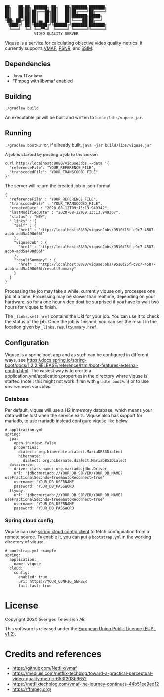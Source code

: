     ██╗   ██╗██╗ ██████╗ ██╗   ██╗███████╗███████╗
    ██║   ██║██║██╔═══██╗██║   ██║██╔════╝██╔════╝
    ██║   ██║██║██║   ██║██║   ██║███████╗█████╗  
    ╚██╗ ██╔╝██║██║▄▄ ██║██║   ██║╚════██║██╔══╝  
     ╚████╔╝ ██║╚██████╔╝╚██████╔╝███████║███████╗
      ╚═══╝  ╚═╝ ╚══▀▀═╝  ╚═════╝ ╚══════╝╚══════╝
                 VIDEO QUALITY SERVER
                                              

Viquse is a service for calculating objective video quality metrics. It currently supports
 [VMAF](https://github.com/Netflix/vmaf), [PSNR](https://en.wikipedia.org/wiki/Peak_signal-to-noise_ratio),
  and [SSIM](https://en.wikipedia.org/wiki/Structural_similarity).

## Dependencies
* Java 11 or later
* FFmpeg with libvmaf enabled

## Building
`./gradlew build`

An executable jar will be built and written to `build/libs/viquse.jar`.

## Running
`./gradlew bootRun`
or, if allready built,
`java -jar build/libs/viquse.jar`

A job is started by posting a job to the server:
```
curl http://localhost:8080/viquseJobs --data '{
  "referenceFile": "YOUR_REFERENCE_FILE",
  "transcodedFile": "YOUR_TRANSCODED_FILE"
}'
```
The server will return the created job in json-format
```
{
  "referenceFile" : "YOUR_REFERENCE_FILE",
  "transcodedFile" : "YOUR_TRANSCODED_FILE",
  "createdDate" : "2020-08-12T09:13:13.949342",
  "lastModifiedDate" : "2020-08-12T09:13:13.949367",
  "status" : "NEW",
  "_links" : {
    "self" : {
      "href" : "http://localhost:8080/viquseJobs/9510d25f-c9c7-4587-acbb-add5a498d66f"
    },
    "viquseJob" : {
      "href" : "http://localhost:8080/viquseJobs/9510d25f-c9c7-4587-acbb-add5a498d66f"
    },
    "resultSummary" : {
      "href" : "http://localhost:8080/viquseJobs/9510d25f-c9c7-4587-acbb-add5a498d66f/resultSummary"
    }
  }
}
```

Processing the job may take a while, currently viquse only processes one job at a time. Processing may be slower than
realtime, depending on your hardware, so for a one hour video dont be surprised if you have to wait two hours for
viquse to finish.

The `_links.self.href` contains the URI for your job. You can use it to check the status of the job. Once the job is
finished, you can see the result in the location given by `_links.resultSummary.href`.

## Configuration
Viquse is a spring boot app and as such can be configured in different ways, 
see https://docs.spring.io/spring-boot/docs/1.2.2.RELEASE/reference/html/boot-features-external-config.html. The 
easiest way is to create a application.yml/application.properties in the directory where viquse is started (note
: this might not work if run with `gradle bootRun`) or to use
environment variables.

### Database
Per default, viquse will use a H2 inmemory database, which means your data will be lost when the service exits.
Viquse also has support for mariadb, to use mariadb instead configure viquse like below.

    # application.yml
    spring:
      jpa:
        open-in-view: false
        properties:
          dialect: org.hibernate.dialect.MariaDB53Dialect
          hibernate:
            dialect: org.hibernate.dialect.MariaDB53Dialect
      datasource:
        driver-class-name: org.mariadb.jdbc.Driver
        url: 'jdbc:mariadb://YOUR_DB_SERVER/YOUR_DB_NAME?useFractionalSeconds=true&autoReconnect=true'
        username: 'YOUR_DB_USERNAME'
        password: 'YOUR_DB_PASSWORD'
      flyway:
        url: 'jdbc:mariadb://YOUR_DB_SERVER/YOUR_DB_NAME?useFractionalSeconds=true&autoReconnect=true'
        username: 'YOUR_DB_USERNAME'
        password: 'YOUR_DB_PASSWORD'
        
### Spring cloud config
Viquse can use
 [spring cloud config client](https://cloud.spring.io/spring-cloud-config/multi/multi__spring_cloud_config_client.html) 
 to fetch configuration from a remote source. To enable it, you can put a `bootstrap.yml` in the working directory of
  viquse.
  
    # bootstrap.yml example
    spring:
      application:
        name: viquse
      cloud:
        config:
          enabled: true
          uri: https://YOUR_CONFIG_SERVER
          fail-fast: true
          
# License
Copyright 2020 Sveriges Television AB

This software is released under the [European Union Public Licence (EUPL v1.2)](LICENSE).
          
# Credits and references
* https://github.com/Netflix/vmaf
* https://medium.com/netflix-techblog/toward-a-practical-perceptual-video-quality-metric-653f208b9652
* https://netflixtechblog.com/vmaf-the-journey-continues-44b51ee9ed12
* https://ffmpeg.org/
